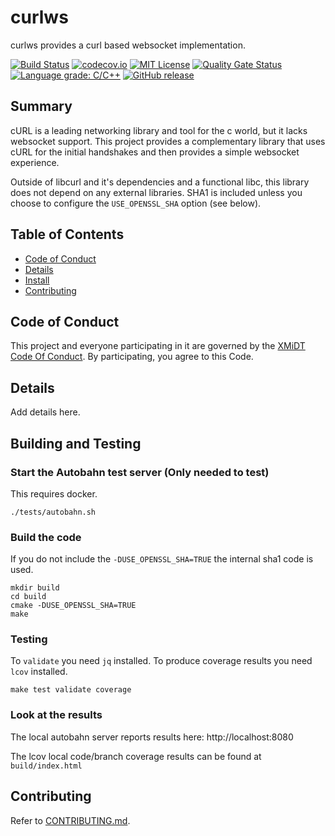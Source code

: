 # curlws

curlws provides a curl based websocket implementation.

[![Build Status](https://github.com/xmidt-org/curlws/workflows/CI/badge.svg)](https://github.com/xmidt-org/curlws/actions)
[![codecov.io](http://codecov.io/github/xmidt-org/curlws/coverage.svg?branch=main)](http://codecov.io/github/xmidt-org/curlws?branch=main)
[![MIT License](http://img.shields.io/badge/license-MIT-blue.svg)](https://github.com/xmidt-org/curlws/blob/main/LICENSE)
[![Quality Gate Status](https://sonarcloud.io/api/project_badges/measure?project=xmidt-org_curlws&metric=alert_status)](https://sonarcloud.io/dashboard?id=xmidt-org_curlws)
[![Language grade: C/C++](https://img.shields.io/lgtm/grade/cpp/g/xmidt-org/curlws.svg?logo=lgtm&logoWidth=18)](https://lgtm.com/projects/g/xmidt-org/curlws/context:cpp)
[![GitHub release](https://img.shields.io/github/release/xmidt-org/curlws.svg)](CHANGELOG.md)

## Summary

cURL is a leading networking library and tool for the c world, but it lacks
websocket support.  This project provides a complementary library that uses
cURL for the initial handshakes and then provides a simple websocket experience.

Outside of libcurl and it's dependencies and a functional libc, this library
does not depend on any external libraries.  SHA1 is included unless you choose
to configure the `USE_OPENSSL_SHA` option (see below).

## Table of Contents

- [Code of Conduct](#code-of-conduct)
- [Details](#details)
- [Install](#install)
- [Contributing](#contributing)

## Code of Conduct

This project and everyone participating in it are governed by the [XMiDT Code Of Conduct](https://xmidt.io/code_of_conduct/). 
By participating, you agree to this Code.

## Details

Add details here.

## Building and Testing

### Start the Autobahn test server (Only needed to test)

This requires docker.

```
./tests/autobahn.sh
```

### Build the code

If you do not include the `-DUSE_OPENSSL_SHA=TRUE` the internal sha1 code is used.

```
mkdir build
cd build
cmake -DUSE_OPENSSL_SHA=TRUE
make
```

### Testing

To `validate` you need `jq` installed.
To produce coverage results you need `lcov` installed.

```
make test validate coverage
```

### Look at the results

The local autobahn server reports results here: http://localhost:8080

The lcov local code/branch coverage results can be found at `build/index.html`


## Contributing

Refer to [CONTRIBUTING.md](CONTRIBUTING.md).
